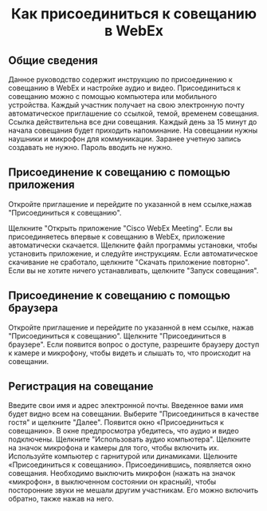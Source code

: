 ﻿#  <p align=center> Как присоединиться к совещанию в WebEx 

## Общие сведения

Данное руководство содержит инструкцию по присоединению к совещанию в WebEx и настройке аудио и видео.
Присоединиться к совещанию можно с помощью компьютера или мобильного устройства.
Каждый участник получает на свою электронную почту автоматическое приглашение со ссылкой, темой, временем совещания.
Ссылка действительна все дни совещания.
Каждый день за 15 минут до начала совещания будет приходить напоминание. 
На совещании нужны наушники и микрофон для коммуникации.
Заранее учетную запись создавать не нужно. Пароль вводить не нужно.
 
  
## Присоединение к совещанию с помощью приложения

Откройте приглашение и перейдите по указанной в нем ссылке,нажав "Присоединиться к совещанию".

Щелкните "Открыть приложение "Cisco WebEx Meeting".
Если вы присоединяетесь впервые к совещанию в WebEx, приложение автоматически скачается. Щелкните файл программы установки, чтобы установить приложение, и следуйте инструкциям.
Если автоматическое скачивание не сработало, щелкните "Скачать приложение повторно". 
Если вы не хотите ничего устанавливать, щелкните "Запуск совещания".
  

## Присоединение к совещанию с помощью браузера

Откройте приглашение и перейдите по указанной в нем ссылке, нажав "Присоединиться к совещанию".
Щелкните "Присоединиться в браузере".
Если появится вопрос о доступе, разрешите браузеру доступ к камере и микрофону, чтобы видеть и слышать то, что происходит на совещании.

## Регистрация на совещание

Введите свои имя и адрес электронной почты.
Введенное вами имя будет видно всем на совещании.
Выберите "Присоединиться в качестве гостя" и щелкните "Далее". 
Появится окно «Присоединиться к совещанию».
В окне предпросмотра убедитесь, что аудио и видео подключены. 
Щелкните "Использовать аудио компьютера". 
Щелкните на значок микрофона и камеры для того, чтобы включить их.
Используйте компьютер с гарнитурой или динамиками.
Щелкните «Присоединиться к совещанию». 
Присоединившись, появляется окно совещания. Необходимо выключить микрофон (нажать на значок «микрофон», в выключенном состоянии он красный), чтобы посторонние звуки не мешали другим участникам. Его можно включить обратно, также нажав на него.

